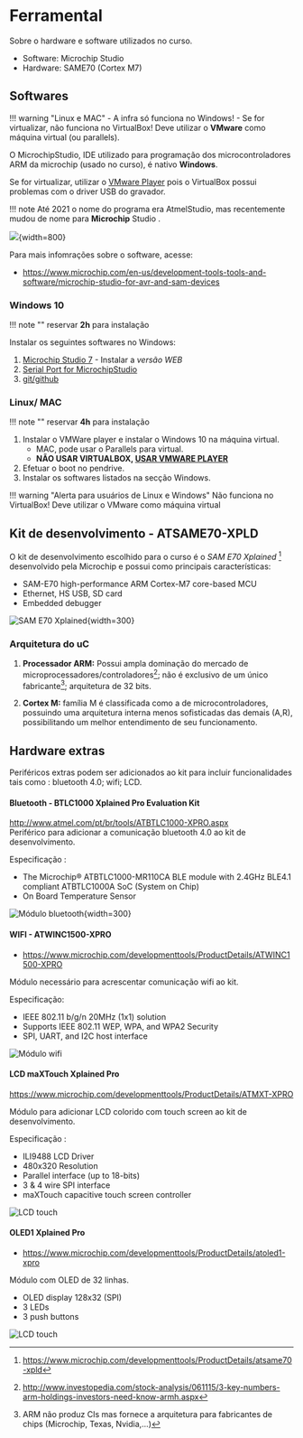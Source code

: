 # Ferramental

Sobre o hardware e software utilizados no curso.

- Software: Microchip Studio
- Hardware: SAME70 (Cortex M7)

## Softwares

!!! warning "Linux e MAC"
    - A infra só funciona no Windows!
    - Se for virtualizar, não funciona no VirtualBox! Deve utilizar o **VMware** como máquina virtual (ou parallels).

O MicrochipStudio, IDE utilizado para programação dos microcontroladores ARM da microchip (usado no curso), é nativo **Windows**.

Se for virtualizar, utilizar o [VMware Player](https://my.vmware.com/en/web/vmware/free#desktop_end_user_computing/vmware_workstation_player/12_0) pois o VirtualBox possui problemas com o driver USB do gravador.

!!! note
    Até 2021 o nome do programa era AtmelStudio, mas recentemente mudou de nome para **Microchip** Studio .
    
![](imgs/kit/studio.jpg){width=800}


Para mais infomrações sobre o software, acesse:

- https://www.microchip.com/en-us/development-tools-tools-and-software/microchip-studio-for-avr-and-sam-devices

### Windows 10

!!! note ""
    reservar **2h** para instalação
    
Instalar os seguintes softwares no Windows:

1. [Microchip Studio 7](https://www.microchip.com/content/dam/mchp/documents/parked-documents/as-installer-7.0.2542-web.exe) - Instalar a *versão WEB*
1. [Serial Port for MicrochipStudio](https://gallery.microchip.com/api/v2/package/EFC4C002-63A3-4BB9-981F-0C1ACAF81E03/2.8.4)
1. [git/github](https://desktop.github.com/)
        
### Linux/ MAC

!!! note ""
    reservar **4h** para instalação

1. Instalar o VMWare player e instalar o Windows 10 na máquina virtual.
    - MAC, pode usar o Parallels para virtual.
    - **NÃO USAR VIRTUALBOX, [USAR VMWARE PLAYER](https://www.vmware.com/products/workstation-player.html)**
1. Efetuar o boot no pendrive.
1. Instalar os softwares listados na secção Windows.

!!! warning "Alerta para usuários de Linux e Windows"
    Não funciona no VirtualBox! Deve utilizar o VMware como máquina virtual

## Kit de desenvolvimento - ATSAME70-XPLD

O kit de desenvolvimento escolhido para o curso é o *SAM E70 Xplained*
[^3] desenvolvido pela Microchip e possui como principais características:

- SAM-E70 high-performance ARM Cortex-M7 core-based MCU
- Ethernet, HS USB, SD card
- Embedded debugger

![SAM E70 Xplained](imgs/kit/kit.png){width=300}

### Arquitetura do uC

1.  **Processador ARM:** Possui ampla dominação do mercado de
    microprocessadores/controladores[^1]; não é exclusivo de um único
    fabricante[^2]; arquitetura de 32 bits.

2.  **Cortex M:** família M é classificada como a de
    microcontroladores, possuindo uma arquitetura interna menos
    sofisticadas das demais (A,R), possibilitando um melhor entendimento
    de seu funcionamento.

## Hardware extras

Periféricos extras podem ser adicionados ao kit para incluir
funcionalidades tais como : bluetooth 4.0; wifi; LCD.

#### Bluetooth - BTLC1000 Xplained Pro Evaluation Kit

<http://www.atmel.com/pt/br/tools/ATBTLC1000-XPRO.aspx>\
Periférico para adicionar a comunicação bluetooth 4.0 ao kit de
desenvolvimento.

Especificação :

-   The Microchip® ATBTLC1000-MR110CA BLE module with 2.4GHz BLE4.1
    compliant ATBTLC1000A SoC (System on Chip)
-   On Board Temperature Sensor

![Módulo bluetooth](imgs/kit/bluetooth.png){width=300}

#### WIFI - ATWINC1500-XPRO

- https://www.microchip.com/developmenttools/ProductDetails/ATWINC1500-XPRO

Módulo necessário para acrescentar comunicação wifi ao kit.

Especificação:

-   IEEE 802.11 b/g/n 20MHz (1x1) solution
-   Supports IEEE 802.11 WEP, WPA, and WPA2 Security
-   SPI, UART, and I2C host interface

![Módulo wifi](imgs/kit/wifi.jpg)

#### LCD maXTouch Xplained Pro

https://www.microchip.com/developmenttools/ProductDetails/ATMXT-XPRO

Módulo para adicionar LCD colorido com touch screen ao kit de
desenvolvimento.

Especificação :

-   ILI9488 LCD Driver
-   480x320 Resolution
-   Parallel interface (up to 18-bits)
-   3 & 4 wire SPI interface
-   maXTouch capacitive touch screen controller

![LCD touch](imgs/kit/lcd.jpg)

#### OLED1 Xplained Pro

- https://www.microchip.com/developmenttools/ProductDetails/atoled1-xpro

Módulo com OLED de 32 linhas.

-   OLED display 128x32 (SPI)
-   3 LEDs
-   3 push buttons

![LCD touch](imgs/kit/oled.jpg)

[^1]: <http://www.investopedia.com/stock-analysis/061115/3-key-numbers-arm-holdings-investors-need-know-armh.aspx>

[^2]: ARM não produz CIs mas fornece a arquitetura para fabricantes de
    chips (Microchip, Texas, Nvidia,...)

[^3]: https://www.microchip.com/developmenttools/ProductDetails/atsame70-xpld
